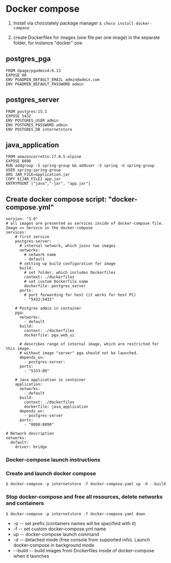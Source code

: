 # Docker compose
1. Install via chocolately package manager
   `$ choco install docker-compose`

2. create Dockerfiles for images (one file per one image) in the separate folder, for instance "docker" one

## postgres_pga
```
FROM dpage/pgadmin4:6.13
EXPOSE 80
ENV PGADMIN_DEFAULT_EMAIL admin@admin.com
ENV PGADMIN_DEFAULT_PASSWORD admin
```
## postgres_server
```
FROM postgres:15.1
EXPOSE 5432
ENV POSTGRES_USER admin
ENV POSTGRES_PASSWORD admin
ENV POSTGRES_DB internetstore
```
## java_application
```
FROM amazoncorretto:17.0.5-alpine
EXPOSE 8090
RUN addgroup -S spring-group && adduser -S spring -G spring-group
USER spring:spring-group
ARG JAR_FILE=application.jar
COPY ${JAR_FILE} app.jar
ENTRYPOINT ["java","-jar", "app.jar"]
```

## Create docker compose script: "docker-compose.yml"
```
version: "3.9"
# all images are presented as services inside of docker-compose file. Image == Service in the docker-compose
services:		
    # first service
    postgres-server:
      # internal network, which joins two images
      networks:	
        # network name
        - default					
      # setting up build configuration for image 
      build:		
        # set folder, which includes Dockerfiles
        context: ./dockerfiles	
        # set custom Dockerfile name
        dockerfile: postgres_server	
      ports:
        # port forwarding for host (it works for host PC)
        - "5432:5432"				
    
    # Postgres admin in container
    pga:											       
      networks:
        - default
      build:
        context: ./dockerfiles
        dockerfile: pga_web_ui
        
      # describes range of internal image, which are restricted for this image. 
      # without image "server" pga should not be launched.
      depends_on:		
        - postgres-server:			
      ports:
        - "5333:80"
    
    # Java application in container
    application:
      networks:
        - default
      build:
        context: ./dockerfiles
        dockerfile: java_application
      depends_on:
        - postgres-server
      ports:
        - "8090:8090"
        
# Network description        
networks:
  default:
    driver: bridge
```	

### Docker-compose launch instructions
### Create and launch docker compose

```
$ docker-compose -p internetstore -f docker-compose.yaml up -d --build
```
### Stop docker-compose and free all resources, delete networks and containers
```
$ docker-compose -p internetstore -f docker-compose.yaml down
```

- -p -- set prefix (containers names will be specified with it)
- -f -- set custom docker-compose.yml name
- up -- docker-compose launch command
- -d -- detached mode (free console from supported info). Launch docker-compose in background mode
- --build -- build images from Dockerfiles inside of docker-compose when it launches